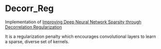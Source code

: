 # Decorr_Reg

Implementation of [Improving Deep Neural Network Sparsity through Decorrelation Regularization](https://www.ijcai.org/proceedings/2018/0453.pdf)

It is a regularization penalty which encourages convolutional layers to learn a sparse, diverse set of kernels.
